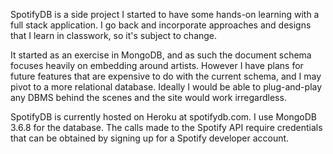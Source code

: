 SpotifyDB is a side project I started to have some hands-on learning with a full stack application. I go back and incorporate approaches and designs that I learn in classwork, so it's subject to change. 

It started as an exercise in MongoDB, and as such the document schema focuses heavily on embedding around artists. However I have plans for future features that are expensive to do with the current schema, and I may pivot to a more relational database. Ideally I would be able to plug-and-play any DBMS behind the scenes and the site would work irregardless. 

SpotifyDB is currently hosted on Heroku at spotifydb.com. I use MongoDB 3.6.8 for the database. The calls made to the Spotify API require credentials that can be obtained by signing up for a Spotify developer account.
